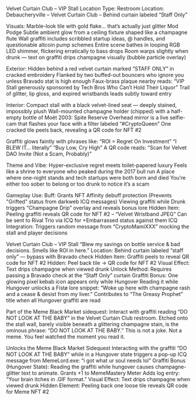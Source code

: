 Velvet Curtain Club – VIP Stall
Location Type: Restroom
Location: Debaucheryville – Velvet Curtain Club – Behind curtain labeled “Staff Only”

Visuals:
Marble-look tile with gold flake… that’s actually just glitter Mod Podge
Subtle ambient glow from a ceiling fixture shaped like a champagne flute
Wall graffiti includes scribbled startup ideas, @ handles, and questionable altcoin pump schemes
Entire scene bathes in looping RGB LED shimmer, flickering erratically to bass drops
Room warps slightly when drunk — text on graffiti drips champagne visually (bubble particle overlay)

Exterior:
Hidden behind a red velvet curtain marked “STAFF ONLY” in cracked embroidery
Flanked by two buffed-out bouncers who ignore you unless Bravado stat is high enough
Faux-brass plaque nearby reads:
“VIP Stall generously sponsored by Tech Bros Who Can’t Hold Their Liquor”
Trail of glitter, lip gloss, and expired wristbands leads subtly toward entry

Interior:
Compact stall with a black velvet-lined seat — deeply stained, impossibly plush
Wall-mounted champagne holder (chipped) with a half-empty bottle of Moët 2003: Spite Reserve
Overhead mirror is a live selfie-cam that flashes your face with a filter labeled “#CryptoQueen”
One cracked tile peels back, revealing a QR code for NFT #2

Graffiti glows faintly with phrases like:
“ROI = Regret On Investment”
“I BLEW IT… literally”
“Buy Low, Cry High”
A QR code reads:
“Scan for Velvet DAO Invite (Not a Scam, Probably)”

Theme and Vibe:
Hyper-exclusive regret meets toilet-papered luxury
Feels like a shrine to everyone who peaked during the 2017 bull run
A place where one-night stands and tech startups were both born and died
You’re either too sober to belong or too drunk to notice it’s a scam

Gameplay Use:
Buff:
Grants NFT Affinity debuff protection (Prevents "Grifted" status from darkweb ICQ messages)
Viewing graffiti while Drunk triggers “Champagne Drip” overlay and reveals bonus lore
Hidden Item:
Peeling graffiti reveals QR code for NFT #2 – “Velvet Wristband JPEG”
Can be sent to Rival Trio via ICQ for +Embarrassed status against them
ICQ Integration:
Triggers random message from “CryptoMamiXXX” mocking the stall and player decisions

Velvet Curtain Club – VIP Stall
“Blew my savings on bottle service & bad decisions. Smells like ROI in here.”
Location: Behind curtain labeled “staff only” — bypass with Bravado check
Hidden Item: Graffiti peels to reveal QR code for NFT #2
Hidden: Peel back tile → QR code for NFT #2
Visual Effect: Text drips champagne when viewed drunk
Unlock Method: Requires passing a Bravado check at the “Staff Only” curtain
Graffiti Bonus:
One glowing pixel kebab icon appears only while Hungover
Reading it while Hungover unlocks a Fistø lore snippet:
“Woke up here with champagne rash and a cease & desist from my liver.”
Contributes to “The Greasy Prophet” title when all Hungover graffiti are read

Part of the Meme Black Market sidequest:
Interact with graffiti reading “DO NOT LOOK AT THE BABY” in the Velvet Curtain Club restroom.
Etched onto the stall wall, barely visible beneath a glittering champagne stain, is the ominous phrase:
“DO NOT LOOK AT THE BABY.”
This is not a joke. Not a meme. You feel watched the moment you read it.

Unlocks the Meme Black Market Sidequest
Interacting with the graffiti “DO NOT LOOK AT THE BABY” while in a Hungover state triggers a pop-up ICQ message from MemeLord.exe:
“i got what ur soul needs lol”
Graffiti Bonus (Hungover State):
Reading the graffiti while hungover causes champagne-glitter text to animate.
Grants +1 to MemeMastery Meter
Adds log entry: “Your brain itches in .GIF format.”
Visual Effect:
Text drips champagne when viewed drunk
Hidden Element:
Peeling back one loose tile reveals QR code for Meme NFT #2